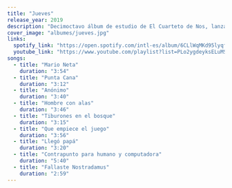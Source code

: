 ```yaml
---
title: "Jueves"
release_year: 2019
description: "Decimoctavo álbum de estudio de El Cuarteto de Nos, lanzado el 16 de agosto de 2019 bajo el sello Sony Music Argentina. El disco presenta una mezcla de géneros como rock, rap y música electrónica, con letras que abordan temas como la crítica social y la introspección. Incluye sencillos como 'Punta Cana', 'Contrapunto para humano y computadora' y 'Mario Neta'."
cover_image: "albumes/jueves.jpg"
links:
  spotify_link: "https://open.spotify.com/intl-es/album/6CLlWqMKd95lyqfHKBzSM4"
  youtube_link: "https://www.youtube.com/playlist?list=PLo2ygdeyksELuMSO60TwyCZ293hB6SjYF"
songs:
  - title: "Mario Neta"
    duration: "3:54"
  - title: "Punta Cana"
    duration: "3:12"
  - title: "Anónimo"
    duration: "3:40"
  - title: "Hombre con alas"
    duration: "3:46"
  - title: "Tiburones en el bosque"
    duration: "3:15"
  - title: "Que empiece el juego"
    duration: "3:56"
  - title: "Llegó papá"
    duration: "3:20"
  - title: "Contrapunto para humano y computadora"
    duration: "5:40"
  - title: "Fallaste Nostradamus"
    duration: "2:59"
---
```

